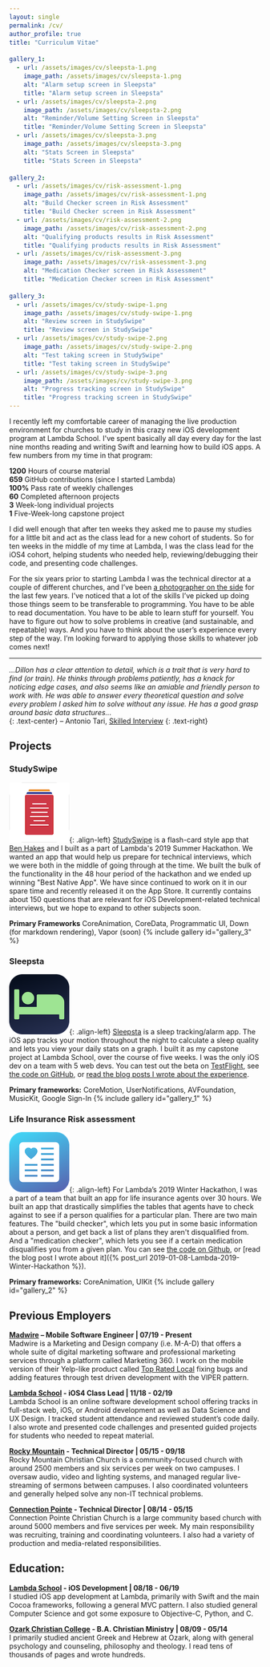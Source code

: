 ```yaml
---
layout: single
permalink: /cv/
author_profile: true
title: "Curriculum Vitae"

gallery_1:
  - url: /assets/images/cv/sleepsta-1.png
    image_path: /assets/images/cv/sleepsta-1.png
    alt: "Alarm setup screen in Sleepsta"
    title: "Alarm setup screen in Sleepsta"
  - url: /assets/images/cv/sleepsta-2.png
    image_path: /assets/images/cv/sleepsta-2.png
    alt: "Reminder/Volume Setting Screen in Sleepsta"
    title: "Reminder/Volume Setting Screen in Sleepsta"
  - url: /assets/images/cv/sleepsta-3.png
    image_path: /assets/images/cv/sleepsta-3.png
    alt: "Stats Screen in Sleepsta"
    title: "Stats Screen in Sleepsta"

gallery_2:
  - url: /assets/images/cv/risk-assessment-1.png
    image_path: /assets/images/cv/risk-assessment-1.png
    alt: "Build Checker screen in Risk Assessment"
    title: "Build Checker screen in Risk Assessment"
  - url: /assets/images/cv/risk-assessment-2.png
    image_path: /assets/images/cv/risk-assessment-2.png
    alt: "Qualifying products results in Risk Assessment"
    title: "Qualifying products results in Risk Assessment"
  - url: /assets/images/cv/risk-assessment-3.png
    image_path: /assets/images/cv/risk-assessment-3.png
    alt: "Medication Checker screen in Risk Assessment"
    title: "Medication Checker screen in Risk Assessment"

gallery_3:
  - url: /assets/images/cv/study-swipe-1.png
    image_path: /assets/images/cv/study-swipe-1.png
    alt: "Review screen in StudySwipe"
    title: "Review screen in StudySwipe"
  - url: /assets/images/cv/study-swipe-2.png
    image_path: /assets/images/cv/study-swipe-2.png
    alt: "Test taking screen in StudySwipe"
    title: "Test taking screen in StudySwipe"
  - url: /assets/images/cv/study-swipe-3.png
    image_path: /assets/images/cv/study-swipe-3.png
    alt: "Progress tracking screen in StudySwipe"
    title: "Progress tracking screen in StudySwipe"
---
```


I recently left my comfortable career of managing the live production environment for churches to study in this crazy new iOS development program at Lambda School. I've spent basically all day every day for the last nine months reading and writing Swift and learning how to build iOS apps. A few numbers from my time in that program:

**1200** Hours of course material  
**659** GitHub contributions (since I started Lambda)  
**100%** Pass rate of weekly challenges  
**60** Completed afternoon projects  
**3** Week-long individual projects  
**1** Five-Week-long capstone project

I did well enough that after ten weeks they asked me to pause my studies for a little bit and act as the class lead for a new cohort of students. So for ten weeks in the middle of my time at Lambda, I was the class lead for the iOS4 cohort, helping students who needed help, reviewing/debugging their code, and presenting code challenges.

For the six years prior to starting Lambda I was the technical director at a couple of different churches, and I’ve been [a photographer on the side](http://light-and-lens.com) for the last few years. I’ve noticed that a lot of the skills I’ve picked up doing those things seem to be transferable to programming. You have to be able to read documentation. You have to be able to learn stuff for yourself. You have to figure out how to solve problems in creative (and sustainable, and repeatable)  ways. And you have to think about the user’s experience every step of the way. I’m looking forward to applying those skills to whatever job comes next!

-----
*...Dillon has a clear attention to detail, which is a trait that is very hard to find (or train). He thinks through problems patiently, has a knack for noticing edge cases, and also seems like an amiable and friendly person to work with. He was able to answer every theoretical question and solve every problem I asked him to solve without any issue. He has a good grasp around basic data structures...*  
{: .text-center}
– Antonio Tari, [Skilled Interview](https://www.skilledinc.com/report-card/2103)
{: .text-right}

## Projects
### StudySwipe
![image-left](/assets/images/cv/study-swipe-icon.png){: .align-left}
[StudySwipe](https://apps.apple.com/us/app/studyswipe/id1470980976) is a flash-card style app that [Ben Hakes](https://twitter.com/benhakes) and I built as a part of Lambda's 2019 Summer Hackathon. We wanted an app that would help us prepare for technical interviews, which we were both in the middle of going through at the time. We built the bulk of the functionality in the 48 hour period of the hackathon and we ended up winning "Best Native App". We have since continued to work on it in our spare time and recently released it on the App Store. It currently contains about 150 questions that are relevant for iOS Development-related technical interviews, but we hope to expand to other subjects soon.

**Primary Frameworks**
CoreAnimation, CoreData, Programmatic UI, Down (for markdown rendering), Vapor (soon)
{% include gallery id="gallery_3" %}

### Sleepsta
![image-left](/assets/images/cv/sleepsta-icon.png){: .align-left}
[Sleepsta](https://sleepsta.netlify.com/) is a sleep tracking/alarm app. The iOS app tracks your motion throughout the night to calculate a sleep quality and lets you view your daily stats on a graph. I built it as my capstone project at Lambda School, over the course of five weeks. I was the only iOS dev on a team with 5 web devs. You can test out the beta on [TestFlight](https://testflight.apple.com/join/miVTYutN), see [the code on GitHub](https://github.com/labs11-sleep-track/labs11-sleepTrack-iOS), or [read the blog posts I wrote about the experience](https://dillon-mce.com/tags/#labs).

**Primary frameworks:**
CoreMotion, UserNotifications, AVFoundation, MusicKit, Google Sign-In
{% include gallery id="gallery_1" %}

### Life Insurance Risk assessment
![image-left](/assets/images/cv/risk-assessment-icon.png){: .align-left}
For Lambda’s 2019 Winter Hackathon, I was a part of a team that built an app for life insurance agents over 30 hours. We built an app that drastically simplifies the tables that agents have to check against to see if a person qualifies for a particular plan. There are two main features. The "build checker", which lets you put in some basic information about a person, and get back a list of plans they aren't disqualified from. And a "medication checker", which lets you see if a certain medication disqualifies you from a given plan. You can see [the code on Github](https://github.com/dillon-mce/winter-hackathon-2019/tree/master/Risk%20Assessment), or [read the blog post I wrote about it]({% post_url 2019-01-08-Lambda-2019-Winter-Hackathon %}).

**Primary frameworks:**
CoreAnimation, UIKit
{% include gallery id="gallery_2" %}

## Previous Employers
**[Madwire](https://www.madwire.com/) – Mobile Software Engineer | 07/19 - Present**  
Madwire is a Marketing and Design company (i.e. M-A-D) that offers a whole suite of digital marketing software and professional marketing services through a platform called Marketing 360. I work on the mobile version of their Yelp-like product called [Top Rated Local](https://apps.apple.com/us/app/top-rated-local/id1270356201?uo=4) fixing bugs and adding features through test driven development with the VIPER pattern.

**[Lambda School](https://lambdaschool.com/) - iOS4 Class Lead | 11/18 - 02/19**  
Lambda School is an online software development school offering tracks in full-stack web, iOS, or Android development as well as Data Science and UX Design. I tracked student attendance and reviewed student’s code daily. I also wrote and presented code challenges and presented guided projects for students who needed to repeat material.

**[Rocky Mountain](https://rocky.church/) - Technical Director | 05/15 - 09/18**  
Rocky Mountain Christian Church is a community-focused church with around 2500 members and six services per week on two campuses. I oversaw audio, video and lighting systems, and managed regular live- streaming of sermons between campuses. I also coordinated volunteers and generally helped solve any non-IT technical problems.

**[Connection Pointe](https://www.connectionpointe.org/) - Technical Director | 08/14 - 05/15**  
Connection Pointe Christian Church is a large community based church with around 5000 members and five services per week. My main responsibility was recruiting, training and coordinating volunteers. I also had a variety of production and media-related responsibilities.

## Education:
**[Lambda School](https://lambdaschool.com/) - iOS Development | 08/18 - 06/19**  
I studied iOS app development at Lambda, primarily with Swift and the main Cocoa frameworks, following a general MVC pattern. I also studied general Computer Science and got some exposure to Objective-C, Python, and C.

**[Ozark Christian College](https://occ.edu/) - B.A. Christian Ministry | 08/09 - 05/14**  
I primarily studied ancient Greek and Hebrew at Ozark, along with general psychology and counseling, philosophy and theology. I read tens of thousands of pages and wrote hundreds.
